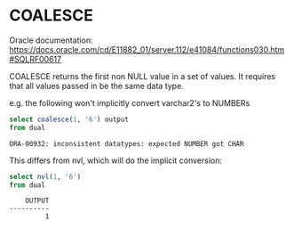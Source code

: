 # COALESCE

Oracle documentation: https://docs.oracle.com/cd/E11882_01/server.112/e41084/functions030.htm#SQLRF00617

COALESCE returns the first non NULL value in a set of values. It requires that all values passed in be the same data type.

e.g. the following won't implicitly convert varchar2's to NUMBERs

```sql
select coalesce(1, '6') output
from dual
```
```
ORA-00932: inconsistent datatypes: expected NUMBER got CHAR
```

This differs from nvl, which will do the implicit conversion:

```sql
select nvl(1, '6')
from dual
```
```
    OUTPUT
----------
         1
```
